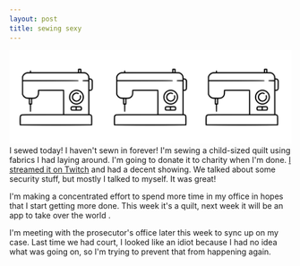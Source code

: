 ```yaml
---
layout: post
title: sewing sexy
---
```

![sewing machine](/images/sewingmachines.png)
I sewed today! I haven't sewn in forever! I'm sewing a child-sized quilt using fabrics I had laying around. I'm going to donate it to charity when I'm done. [I streamed it on Twitch](https://twitch.tv/momidliketofork) and had a decent showing. We talked about some security stuff, but mostly I talked to myself. It was great! 

I'm making a concentrated effort to spend more time in my office in hopes that I start getting more done. This week it's a quilt, next week it will be an app to take over the world .

I'm meeting with the prosecutor's office later this week to sync up on my case. Last time we had court, I looked like an idiot because I had no idea what was going on, so I'm trying to prevent that from happening again. 